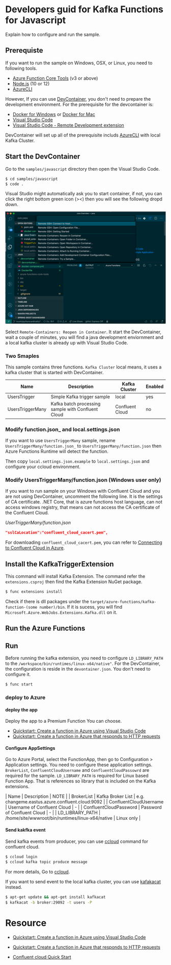 # Developers guid for Kafka Functions for Javascript

Explain how to configure and run the sample.

## Prerequiste

If you want to run the sample on Windows, OSX, or Linux, you need to following tools.

* [Azure Function Core Tools](https://github.com/Azure/azure-functions-core-tools) (v3 or above)
* [Node.js](https://nodejs.org/en/) (10 or 12)
* [AzureCLI](https://docs.microsoft.com/en-us/cli/azure/install-azure-cli?view=azure-cli-latest)

However, If you can use [DevContainer](https://code.visualstudio.com/docs/remote/containers), you don't need to prepare the development environment. For the prerequisite for the devcontainer is:

* [Docker for Windows](https://docs.docker.com/docker-for-windows/) or [Docker for Mac](https://docs.docker.com/docker-for-mac/install/)
* [Visual Studio Code](https://code.visualstudio.com/)
* [Visual Studio Code - Remote Development extension](https://marketplace.visualstudio.com/items?itemName=ms-vscode-remote.vscode-remote-extensionpack)

DevContainer will set up all of the prerequisite includs [AzureCLI](https://docs.microsoft.com/en-us/cli/azure/install-azure-cli?view=azure-cli-latest) with local Kafka Cluster.

## Start the DevContainer

Go to the `samples/javascript` directory then open the Visual Studio Code.

```
$ cd samples/javascript
$ code .
```

Visual Studio might automatically ask you to start container, if not, you can click the right bottom green icon (><) then you will see the following dropd down.

![Remote Container](../../docs/images/RemoteContainer.png)

Select `Remote-Containers: Reopen in Container`. It start the DevContainer, wait a couple of minutes, you will find a java development enviornment and a local kafka cluster is already up with Visual Studio Code.

### Two Smaples

This sample contains three functions. `Kafka Cluster` local means, it uses a kafka cluster that is started with DevContainer.

| Name | Description | Kafka Cluster| Enabled |
| ----- | --------------- | -------| ---|
| UsersTrigger | Simple Kafka trigger sample | local | yes |
| UsersTriggerMany | Kafka batch processing sample with Confluent Cloud | Confluent Cloud | no |


### Modify function.json_ and local.settings.json

If you want to use `UsersTriggerMany` sample, rename `UsersTriggerMany/function.json_` to `UsersTriggerMany/function.json` then Azure Functions Runtime will detect the function.

Then copy `local.settings.json.example` to `local.settings.json` and configure your ccloud environment.

### Modify UsersTriggerMany/function.json (Windows user only)

If you want to run sample on your Windows with Confluent Cloud and you are not using DevContainer, uncomment the following line. It is the settings of CA certificate. .NET Core, that is azure functions host language, can not access windows registry, that means can not access the CA certificate of the Confluent Cloud.

_UserTriggerMany/function.json_

```json
"sslCaLocation":"confluent_cloud_cacert.pem",
```

For downloading `confluent_cloud_cacert.pem`, you can refer to [Connecting to Confluent Cloud in Azure](https://github.com/Azure/azure-functions-kafka-extension#connecting-to-confluent-cloud-in-azure).

## Install the KafkaTriggerExtension

This command will install Kafka Extension. The command refer the `extensions.csproj` then find the Kafka Extension NuGet package.

```bash
$ func extensions install
```

Check if there is dll packages under the `target/azure-functions/kafka-function-(some number)/bin`. If it is sucess, you will find `Microsoft.Azure.WebJobs.Extensions.Kafka.dll` on it. 

## Run the Azure Functions

## Run 

Before running the kafka extension, you need to configure `LD_LIBRARY_PATH` to the `/workspace/bin/runtimes/linux-x64/native"`. For the DevContainer, the configuration is reside in the `devontainer.json`. You don't need to configure it.

```bash
$ func start
```

### deploy to Azure

#### deploy the app

Deploy the app to a Premium Function You can choose.

* [Quickstart: Create a function in Azure using Visual Studio Code](https://docs.microsoft.com/en-us/azure/azure-functions/functions-create-first-function-vs-code?pivots=programming-language-javascript)
* [Quickstart: Create a function in Azure that responds to HTTP requests](https://docs.microsoft.com/en-us/azure/azure-functions/functions-create-first-azure-function-azure-cli?tabs=bash%2Cbrowser&pivots=programming-language-javascript)

#### Configure AppSettings

Go to Azure Portal, select the FunctionApp, then go to Configuration > Application settings. You need to configure these application settings. `BrokerList`, `ConfluentCloudUsername` and `ConfluentCloudPassowrd` are required for the sample. 
`LD_LIBRARY_PATH` is required for Linux based Function App. That is references so library that is included on the Kafka extensions. 

| Name | Description | NOTE |
| BrokerList | Kafka Broker List | e.g. changeme.eastus.azure.confluent.cloud:9092 |
| ConfluentCloudUsername | Username of Confluent Cloud | - |
| ConfluentCloudPassword | Password of Confluent Cloud | - |
| LD_LIBRARY_PATH | /home/site/wwwroot/bin/runtimes/linux-x64/native | Linux only |

#### Send kakfka event

Send kafka events from producer, you can use [ccloud](https://docs.confluent.io/current/cloud/cli/index.html) command for confluent cloud.

```bash
$ ccloud login
$ ccloud kafka topic produce message
```

For more details, Go to [ccloud](https://docs.confluent.io/current/cloud/cli/command-reference/ccloud.html).

If you want to send event to the local kafka cluster, you can use
[kafakacat](https://docs.confluent.io/current/app-development/kafkacat-usage.html) instead.

```bash
$ apt-get update && apt-get install kafkacat
$ kafkacat -b broker:29092 -t users -P
```

# Resource

* [Quickstart: Create a function in Azure using Visual Studio Code](https://docs.microsoft.com/en-us/azure/azure-functions/functions-create-first-function-vs-code?pivots=programming-language-javascript)
* [Quickstart: Create a function in Azure that responds to HTTP requests](https://docs.microsoft.com/en-us/azure/azure-functions/functions-create-first-azure-function-azure-cli?tabs=bash%2Cbrowser&pivots=programming-language-javascript)

* [Confluent cloud Quick Start](https://docs.confluent.io/current/quickstart/cloud-quickstart/index.html#cloud-quickstart)

